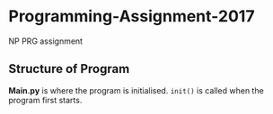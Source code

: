 # Programming-Assignment-2017
NP PRG assignment
## Structure of Program
**Main.py** is where the program is initialised. `init()` is called when the program first starts.
